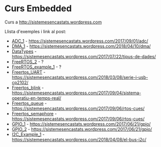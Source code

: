 # Curs Embedded

Curs a http://sistemesencastats.wordpress.com

Llista d'exemples i link al post:

* [ADC_1](https://github.com/mariusmm/cursembedded/tree/master/Simplicity/ADC_1) - https://sistemesencastats.wordpress.com/2017/09/01/adc/
* [DMA_1](https://github.com/mariusmm/cursembedded/tree/master/Simplicity/DMA_1) - https://sistemesencastats.wordpress.com/2018/04/10/dma/
* [DataTypes](https://github.com/mariusmm/cursembedded/tree/master/Simplicity/DataTypes) - https://sistemesencastats.wordpress.com/2017/07/22/tipus-de-dades/
* [FreeRTOS_2](https://github.com/mariusmm/cursembedded/tree/master/Simplicity/FreeRTOS_2) - ?
* [FreeRTOS_example_1](https://github.com/mariusmm/cursembedded/tree/master/Simplicity/FreeRTOS_example_1) - ?
* [Freertos_UART](https://github.com/mariusmm/cursembedded/tree/master/Simplicity/Freertos_UART) - https://sistemesencastats.wordpress.com/2018/03/08/serie-i-usb-cp2102/
* [Freertos_blink](https://github.com/mariusmm/cursembedded/tree/master/Simplicity/Freertos_blink) - https://sistemesencastats.wordpress.com/2017/09/04/sistema-operatiu-en-temps-real/
* [Freertos_queue](https://github.com/mariusmm/cursembedded/tree/master/Simplicity/Freertos_queue) - https://sistemesencastats.wordpress.com/2017/09/06/rtos-cues/
* [Freertos_semaphore](https://github.com/mariusmm/cursembedded/tree/master/Simplicity/Freertos_semaphore) - https://sistemesencastats.wordpress.com/2017/09/06/rtos-cues/
* [GPIO_1](https://github.com/mariusmm/cursembedded/tree/master/Simplicity/GPIO_1) - https://sistemesencastats.wordpress.com/2017/06/21/gpio/
* [GPIO_2](https://github.com/mariusmm/cursembedded/tree/master/Simplicity/GPIO_2) - https://sistemesencastats.wordpress.com/2017/06/21/gpio/
* [I2C_Example_1](https://github.com/mariusmm/cursembedded/tree/master/Simplicity/I2C_Example_1) - https://sistemesencastats.wordpress.com/2018/04/08/el-bus-i2c/

